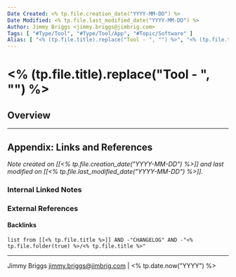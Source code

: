 ```yaml
---
Date Created: <% tp.file.creation_date("YYYY-MM-DD") %>
Date Modified: <% tp.file.last_modified_date("YYYY-MM-DD") %>
Author: Jimmy Briggs <jimmy.briggs@jimbrig.com>
Tags: [ "#Type/Tool", "#Type/Tool/App", "#Topic/Software" ]
Alias: [ "<% (tp.file.title).replace("Tool - ", "") %>", "<% (tp.file.title).replace("Tool - ", "") + ' Application' %>" ]
---
```


# <% (tp.file.title).replace("Tool - ", "") %>  


## Overview

<!-- TOC -->

***

## Appendix: Links and References

*Note created on [[<% tp.file.creation_date("YYYY-MM-DD") %>]] and last modified on [[<% tp.file.last_modified_date("YYYY-MM-DD") %>]].*

### Internal Linked Notes

### External References

#### Backlinks

```dataview
list from [[<% tp.file.title %>]] AND -"CHANGELOG" AND -"<% tp.file.folder(true) %>/<% tp.file.title %>"
```


***

Jimmy Briggs <jimmy.briggs@jimbrig.com> | <% tp.date.now("YYYY") %>
